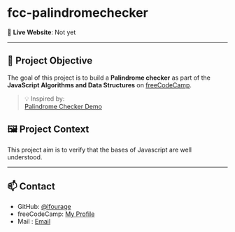 # fcc-palindromechecker

🔗 **Live Website**: Not yet

---

## 🎯 Project Objective

The goal of this project is to build a **Palindrome checker** as part of the **JavaScript Algorithms and Data Structures** on [freeCodeCamp](https://www.freecodecamp.org/).

> 💡 Inspired by:  
[Palindrome Checker Demo]([https://palindrome-checker.freecodecamp.rocks/])

## 🖼️ Project Context

This project aim is to verify that the bases of Javascript are well understood.

---

## 📫 Contact

- GitHub: [@lfourage](https://github.com/lfourage)  
- freeCodeCamp: [My Profile](https://www.freecodecamp.org/lfourage)
- Mail : [Email](ludogriph@gmail.com)
